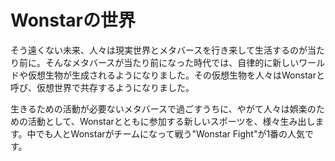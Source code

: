 # Wonstarの世界

そう遠くない未来、人々は現実世界とメタバースを行き来して生活するのが当たり前に。そんなメタバースが当たり前になった時代では、自律的に新しいワールドや仮想生物が生成されるようになりました。その仮想生物を人々はWonstarと呼び、仮想世界で共存するようになりました。

生きるための活動が必要ないメタバースで過ごすうちに、やがて人々は娯楽のための活動として、Wonstarとともに参加する新しいスポーツを、様々生み出します。中でも人とWonstarがチームになって戦う"Wonstar Fight"が1番の人気です。
